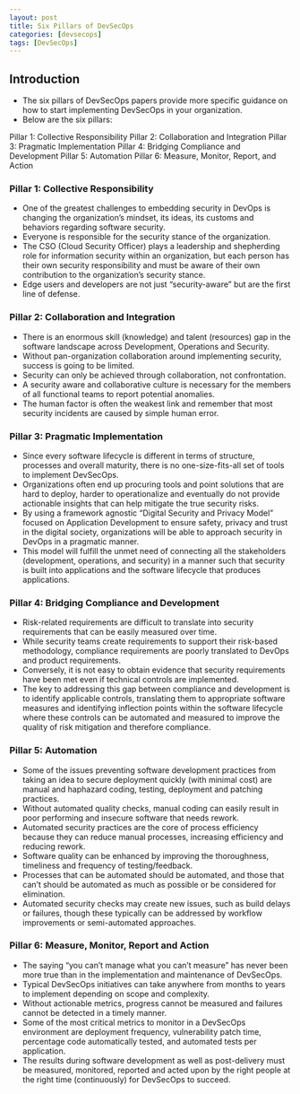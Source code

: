 ```yaml
---
layout: post
title: Six Pillars of DevSecOps
categories: [devsecops]
tags: [DevSecOps]
---
```


## Introduction
- The six pillars of DevSecOps papers provide more specific guidance on how to start implementing DevSecOps in your organization. 
- Below are the six pillars:

Pillar 1: Collective Responsibility
Pillar 2: Collaboration and Integration
Pillar 3: Pragmatic Implementation
Pillar 4: Bridging Compliance and Development
Pillar 5: Automation
Pillar 6: Measure, Monitor, Report, and Action


### **Pillar 1: Collective Responsibility**
- One of the greatest challenges to embedding security in DevOps is changing the organization’s mindset, its ideas, its customs and behaviors regarding software security. 
- Everyone is responsible for the security stance of the organization. 
- The CSO (Cloud Security Officer) plays a leadership and shepherding role for information security within an organization, but each person has their own security responsibility and must be aware of their own contribution to the organization’s security stance. 
- Edge users and developers are not just “security-aware” but are the first line of defense.



### **Pillar 2: Collaboration and Integration**
- There is an enormous skill (knowledge) and talent (resources) gap in the software landscape across Development, Operations and Security. 
- Without pan-organization collaboration around implementing security, success is going to be limited. 
- Security can only be achieved through collaboration, not confrontation. 
- A security aware and collaborative culture is necessary for the members of all functional teams to report potential anomalies. 
- The human factor is often the weakest link and remember that most security incidents are caused by simple human error.



### **Pillar 3: Pragmatic Implementation**
- Since every software lifecycle is different in terms of structure, processes and overall maturity, there is no one-size-fits-all set of tools to implement DevSecOps. 
- Organizations often end up procuring tools and point solutions that are hard to deploy, harder to operationalize and eventually do not provide actionable insights that can help mitigate the true security risks.
- By using a framework agnostic “Digital Security and Privacy Model” focused on Application Development to ensure safety, privacy and trust in the digital society, organizations will be able to approach security in DevOps in a pragmatic manner. 
- This model will fulfill the unmet need of connecting all the stakeholders (development, operations, and security) in a manner such that security is built into applications and the software lifecycle that produces applications.



### **Pillar 4: Bridging Compliance and Development**
- Risk-related requirements are difficult to translate into security requirements that can be easily measured over time. 
- While security teams create requirements to support their risk-based methodology, compliance requirements are poorly translated to DevOps and product requirements. 
- Conversely, it is not easy to obtain evidence that security requirements have been met even if technical controls are implemented.
- The key to addressing this gap between compliance and development is to identify applicable controls, translating them to appropriate software measures and identifying inflection points within the software lifecycle where these controls can be automated and measured to improve the quality of risk mitigation and therefore compliance.


### **Pillar 5: Automation**
- Some of the issues preventing software development practices from taking an idea to secure deployment quickly (with minimal cost) are manual and haphazard coding, testing, deployment and patching practices. 
- Without automated quality checks, manual coding can easily result in poor performing and insecure software that needs rework.
- Automated security practices are the core of process efficiency because they can reduce manual processes, increasing efficiency and reducing rework. 
- Software quality can be enhanced by improving the thoroughness, timeliness and frequency of testing/feedback. 
- Processes that can be automated should be automated, and those that can’t should be automated as much as possible or be considered for elimination. 
- Automated security checks may create new issues, such as build delays or failures, though these typically can be addressed by workflow improvements or semi-automated approaches.



### **Pillar 6: Measure, Monitor, Report and Action**
- The saying “you can’t manage what you can’t measure” has never been more true than in the implementation and maintenance of DevSecOps. 
- Typical DevSecOps initiatives can take anywhere from months to years to implement depending on scope and complexity. 
- Without actionable metrics, progress cannot be measured and failures cannot be detected in a timely manner.
- Some of the most critical metrics to monitor in a DevSecOps environment are deployment frequency, vulnerability patch time, percentage code automatically tested, and automated tests per application. 
- The results during software development as well as post-delivery must be measured, monitored, reported and acted upon by the right people at the right time (continuously) for DevSecOps to succeed.



